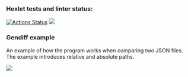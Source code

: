 ### Hexlet tests and linter status:
[![Actions Status](https://github.com/Ilya-67/frontend-project-46/workflows/hexlet-check/badge.svg)](https://github.com/Ilya-67/frontend-project-46/actions)
<a href="https://codeclimate.com/github/Ilya-67/frontend-project-46/maintainability"><img src="https://api.codeclimate.com/v1/badges/628be529b32fe771e212/maintainability" /></a>
<h3>Gendiff example</h3>
<p>An example of how the program works when comparing two JSON files. The example introduces relative and absolute paths.</p>
<a href="https://asciinema.org/a/Va2GJdCoDnq58talb62r2XAdO" target="_blank"><img src="https://asciinema.org/a/Va2GJdCoDnq58talb62r2XAdO.svg" /></a>